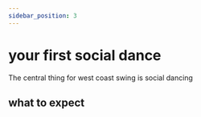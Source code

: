 ```yaml
---
sidebar_position: 3
---
```


# your first social dance

The central thing for west coast swing is social dancing

## what to expect
